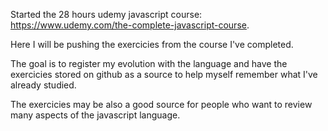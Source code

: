 Started the 28 hours udemy javascript course: https://www.udemy.com/the-complete-javascript-course.

Here I will be pushing the exercicies from the course I've completed.

The goal is to register my evolution with the language and have the exercicies stored on github as a source to help myself remember what I've already studied.

The exercicies may be also a good source for people who want to review many aspects of the javascript language.
